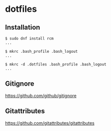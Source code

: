 # dotfiles

## Installation

```shell
$ sudo dnf install rcm
...
```

```shell
$ mkrc .bash_profile .bash_logout
...
```

```shell
$ mkrc -d .dotfiles .bash_profile .bash_logout
...
```

## Gitignore

https://github.com/github/gitignore

## Gitattributes

https://github.com/gitattributes/gitattributes

